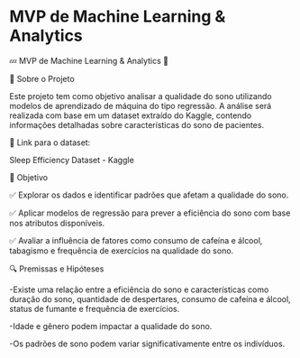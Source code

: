 # MVP de Machine Learning & Analytics
💤 MVP de Machine Learning & Analytics 🧠

📌 Sobre o Projeto

Este projeto tem como objetivo analisar a qualidade do sono utilizando modelos de aprendizado de máquina do tipo regressão. A análise será realizada com base em um dataset extraído do Kaggle, contendo informações detalhadas sobre características do sono de pacientes.

🔗 Link para o dataset:

Sleep Efficiency Dataset - Kaggle

🎯 Objetivo

✅ Explorar os dados e identificar padrões que afetam a qualidade do sono.

✅ Aplicar modelos de regressão para prever a eficiência do sono com base nos atributos disponíveis.

✅ Avaliar a influência de fatores como consumo de cafeína e álcool, tabagismo e frequência de exercícios na qualidade do sono.

🔍 Premissas e Hipóteses

-Existe uma relação entre a eficiência do sono e características como duração do sono, quantidade de despertares, consumo de cafeína e álcool, status de fumante e frequência de exercícios.

-Idade e gênero podem impactar a qualidade do sono.

-Os padrões de sono podem variar significativamente entre os indivíduos.

